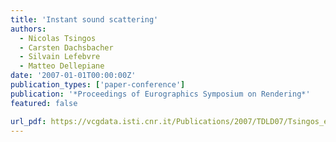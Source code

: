 ```yaml
---
title: 'Instant sound scattering'
authors:
  - Nicolas Tsingos
  - Carsten Dachsbacher
  - Silvain Lefebvre
  - Matteo Dellepiane
date: '2007-01-01T00:00:00Z'
publication_types: ['paper-conference']
publication: '*Proceedings of Eurographics Symposium on Rendering*'
featured: false

url_pdf: https://vcgdata.isti.cnr.it/Publications/2007/TDLD07/Tsingos_e_al_Instant_sound_Scattering.pdf
---
```

